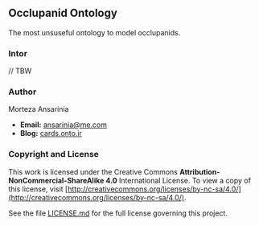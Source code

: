 ## Occlupanid Ontology

The most unsuseful ontology to model occlupanids.

### Intor

// TBW

### Author

Morteza Ansarinia 
- **Email:** <ansarinia@me.com>
- **Blog:** [cards.onto.ir](http://cards.onto.ir)

### Copyright and License

This work is licensed under the Creative Commons **Attribution-NonCommercial-ShareAlike 4.0** International License. To view a copy of this license, visit [http://creativecommons.org/licenses/by-nc-sa/4.0/](http://creativecommons.org/licenses/by-nc-sa/4.0/).

See the file [LICENSE.md](LICENSE.md) for the full license governing this project.
